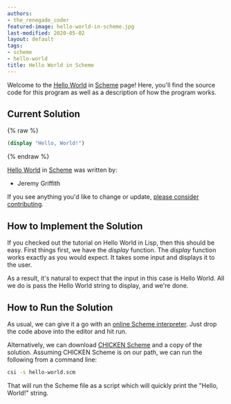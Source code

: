 ```yaml
---
authors:
- the_renegade_coder
featured-image: hello-world-in-scheme.jpg
last-modified: 2020-05-02
layout: default
tags:
- scheme
- hello-world
title: Hello World in Scheme
---
```


Welcome to the [Hello World](https://sampleprograms.io/projects/hello-world) in [Scheme](https://sampleprograms.io/languages/scheme) page! Here, you'll find the source code for this program as well as a description of how the program works.

## Current Solution

{% raw %}

```scheme
(display "Hello, World!")
```

{% endraw %}

[Hello World](https://sampleprograms.io/projects/hello-world) in [Scheme](https://sampleprograms.io/languages/scheme) was written by:

- Jeremy Griffith

If you see anything you'd like to change or update, [please consider contributing](https://github.com/TheRenegadeCoder/sample-programs).

## How to Implement the Solution

If you checked out the tutorial on Hello World in Lisp, then this should be easy. First things first, we have the *display* function. The *display* function works exactly as you would expect. It takes some input and displays it to the user.

As a result, it's natural to expect that the input in this case is Hello World. All we do is pass the Hello World string to display, and we're done.


## How to Run the Solution

As usual, we can give it a go with an [online Scheme interpreter][1]. Just drop the code above into the editor and hit run.

Alternatively, we can download [CHICKEN Scheme][2] and a copy of the solution. Assuming CHICKEN Scheme is on our path, we can run the following from a command line:

```bash
csi -s hello-world.scm
```
That will run the Scheme file as a script which will quickly print the "Hello, World!" string.

[1]: https://www.jdoodle.com/execute-scheme-online/
[2]: https://call-cc.org/
